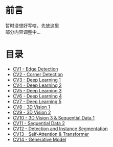 # 前言

暂时没想好写啥，先放这里<br>
部分内容调整中...

# 目录
- [CV1 - Edge Detection](https://lihua5487.github.io/CV导论/CV1%20-%20Edge%20Detection)
- [CV2 - Corner Detection](https://lihua5487.github.io/CV导论/CV2%20-%20Corner%20Detection)
- [CV3 - Deep Learning 1](https://lihua5487.github.io/CV导论/CV3%20-%20Deep%20Learning%201)
- [CV4 - Deep Learning 2](https://lihua5487.github.io/CV导论/CV4%20-%20Deep%20Learning%202)
- [CV5 - Deep Learning 3](https://lihua5487.github.io/CV导论/CV5%20-%20Deep%20Learning%203)
- [CV6 - Deep Learning 4](https://lihua5487.github.io/CV导论/CV6%20-%20Deep%20Learning%204)
- [CV7 - Deep Learning 5](https://lihua5487.github.io/CV导论/CV7%20-%20Deep%20Learning%205)
- [CV8 - 3D Vision 1](https://lihua5487.github.io/CV导论/CV8%20-%203D%20Vision%201)
- [CV9 - 3D Vision 2](https://lihua5487.github.io/CV导论/CV9%20-%203D%20Vision%202)
- [CV10 - 3D Vision 3 & Sequential Data 1](https://lihua5487.github.io/CV导论/CV10%20-%203D%20Vision%203%20&%20Sequential%20Data%201)
- [CV11 - Sequential Data 2](https://lihua5487.github.io/CV导论/CV11%20-%20Sequential%20Data%202)
- [CV12 - Detection and Instance Segmentation](https://lihua5487.github.io/CV导论/CV12%20-%20Detection%20and%20Instance%20Segmentation)
- [CV13 - Self-Attention & Transformer](https://lihua5487.github.io/CV导论/CV13%20-%20Self-Attention%20&%20Transformer)
- [CV14 - Generative Model](https://lihua5487.github.io/CV导论/CV14%20-%20Generative%20Model)


